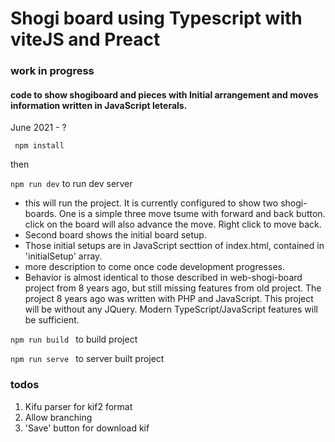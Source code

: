 # Shogi board using Typescript with viteJS and Preact

### work in progress
#### code to show shogiboard and pieces with Initial arrangement and moves information written in JavaScript leterals.
June 2021 - ?

<code> npm install </code>

then

<code>npm run dev</code>  to run dev server
 - this will run the project. It is currently configured to show two shogi-boards. One is a simple three move tsume with forward and back button. click on the board will also advance the move. Right click to move back.
- Second board shows the initial board setup. 
- Those initial setups are in JavaScript secttion of index.html,  contained in 'initialSetup' array.
- more description to come once code development progresses.
- Behavior is almost identical to those described in web-shogi-board project from 8 years ago, but still missing features from old project. The project 8 years ago was written with PHP and JavaScript. This project will be without any JQuery. Modern TypeScript/JavaScript features will be sufficient.


<code>npm run build </code> to build project

<code>npm run serve </code> to server built project

### todos
1. Kifu parser for kif2 format
2. Allow branching
3. 'Save' button for download kif


